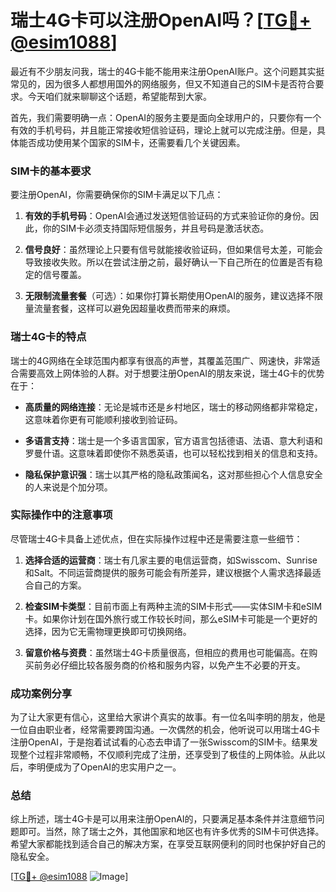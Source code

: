 # 瑞士4G卡可以注册OpenAI吗？[[TG💪+ @esim1088](https://t.me/s/esim1088)]

最近有不少朋友问我，瑞士的4G卡能不能用来注册OpenAI账户。这个问题其实挺常见的，因为很多人都想用国外的网络服务，但又不知道自己的SIM卡是否符合要求。今天咱们就来聊聊这个话题，希望能帮到大家。

首先，我们需要明确一点：OpenAI的服务主要是面向全球用户的，只要你有一个有效的手机号码，并且能正常接收短信验证码，理论上就可以完成注册。但是，具体能否成功使用某个国家的SIM卡，还需要看几个关键因素。

### SIM卡的基本要求

要注册OpenAI，你需要确保你的SIM卡满足以下几点：

1. **有效的手机号码**：OpenAI会通过发送短信验证码的方式来验证你的身份。因此，你的SIM卡必须支持国际短信服务，并且号码是激活状态。
   
2. **信号良好**：虽然理论上只要有信号就能接收验证码，但如果信号太差，可能会导致接收失败。所以在尝试注册之前，最好确认一下自己所在的位置是否有稳定的信号覆盖。

3. **无限制流量套餐**（可选）：如果你打算长期使用OpenAI的服务，建议选择不限量流量套餐，这样可以避免因超量收费而带来的麻烦。

### 瑞士4G卡的特点

瑞士的4G网络在全球范围内都享有很高的声誉，其覆盖范围广、网速快，非常适合需要高效上网体验的人群。对于想要注册OpenAI的朋友来说，瑞士4G卡的优势在于：

- **高质量的网络连接**：无论是城市还是乡村地区，瑞士的移动网络都非常稳定，这意味着你更有可能顺利接收到验证码。
  
- **多语言支持**：瑞士是一个多语言国家，官方语言包括德语、法语、意大利语和罗曼什语。这意味着即使你不熟悉英语，也可以轻松找到相关的信息和支持。

- **隐私保护意识强**：瑞士以其严格的隐私政策闻名，这对那些担心个人信息安全的人来说是个加分项。

### 实际操作中的注意事项

尽管瑞士4G卡具备上述优点，但在实际操作过程中还是需要注意一些细节：

1. **选择合适的运营商**：瑞士有几家主要的电信运营商，如Swisscom、Sunrise和Salt。不同运营商提供的服务可能会有所差异，建议根据个人需求选择最适合自己的方案。

2. **检查SIM卡类型**：目前市面上有两种主流的SIM卡形式——实体SIM卡和eSIM卡。如果你计划在国外旅行或工作较长时间，那么eSIM卡可能是一个更好的选择，因为它无需物理更换即可切换网络。

3. **留意价格与资费**：虽然瑞士4G卡质量很高，但相应的费用也可能偏高。在购买前务必仔细比较各服务商的价格和服务内容，以免产生不必要的开支。

### 成功案例分享

为了让大家更有信心，这里给大家讲个真实的故事。有一位名叫李明的朋友，他是一位自由职业者，经常需要跨国沟通。一次偶然的机会，他听说可以用瑞士4G卡注册OpenAI，于是抱着试试看的心态去申请了一张Swisscom的SIM卡。结果发现整个过程非常顺畅，不仅顺利完成了注册，还享受到了极佳的上网体验。从此以后，李明便成为了OpenAI的忠实用户之一。

### 总结

综上所述，瑞士4G卡是可以用来注册OpenAI的，只要满足基本条件并注意细节问题即可。当然，除了瑞士之外，其他国家和地区也有许多优秀的SIM卡可供选择。希望大家都能找到适合自己的解决方案，在享受互联网便利的同时也保护好自己的隐私安全。

[[TG💪+ @esim1088](https://t.me/s/esim1088) ![Image](https://i.postimg.cc/4NQfJmqS/Snipaste-2025-05-13-00-14-12.png)]